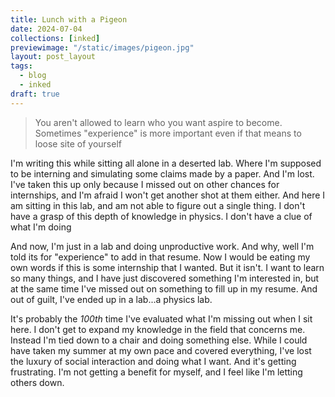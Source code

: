 ```yaml
---
title: Lunch with a Pigeon
date: 2024-07-04
collections: [inked]
previewimage: "/static/images/pigeon.jpg"
layout: post_layout
tags:
  - blog
  - inked
draft: true
---
```


>You aren't allowed to learn who you want aspire to become. Sometimes "experience" is more important even if that means to loose site of yourself

I'm writing this while sitting all alone in a deserted lab. Where I'm supposed to be interning and simulating some claims made by a paper. And I'm lost. I've taken this up only because I missed out on other chances for internships, and I'm afraid I won't get another shot at them either. And here I am sitting in this lab, and am not able to figure out a single thing. I don't have a grasp of this depth of knowledge in physics. I don't have a clue of what I'm doing

And now, I'm just in a lab and doing unproductive work. And why, well I'm told its for "experience" to add in that resume. Now I would be eating my own words if this is some internship that I wanted. But it isn't. I want to learn so many things, and I have just discovered something I'm interested in, but at the same time I've missed out on something to fill up in my resume. And out of guilt, I've ended up in a lab...a physics lab.

It's probably the _100th_ time I've evaluated what I'm missing out when I sit here. I don't get to expand my knowledge in the field that concerns me. Instead I'm tied down to a chair and doing something else. While I could have taken my summer at my own pace and covered everything, I've lost the luxury of social interaction and doing what I want. And it's getting frustrating. I'm not getting a benefit for myself, and I feel like I'm letting others down.
